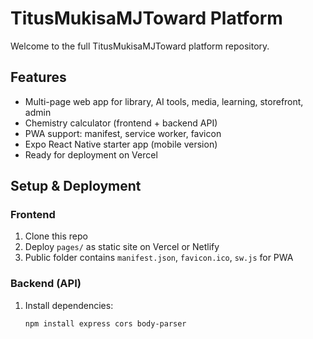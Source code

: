 # TitusMukisaMJToward Platform

Welcome to the full TitusMukisaMJToward platform repository.

## Features

- Multi-page web app for library, AI tools, media, learning, storefront, admin
- Chemistry calculator (frontend + backend API)
- PWA support: manifest, service worker, favicon
- Expo React Native starter app (mobile version)
- Ready for deployment on Vercel

## Setup & Deployment

### Frontend

1. Clone this repo  
2. Deploy `pages/` as static site on Vercel or Netlify  
3. Public folder contains `manifest.json`, `favicon.ico`, `sw.js` for PWA  

### Backend (API)

1. Install dependencies:  
   ```bash
   npm install express cors body-parser













